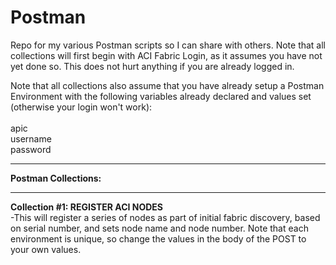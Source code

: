 # Postman
Repo for my various Postman scripts so I can share with others.  Note that all collections will first begin with ACI Fabric Login, as it assumes you have not yet done so.  This does not hurt anything if you are already logged in.

Note that all collections also assume that you have already setup a Postman Environment with the following variables already declared and values set (otherwise your login won't work):
<BR><BR>
apic <BR>
username <BR>
password <BR>

<HR>
<B>Postman Collections:</B>
<HR>
<B>Collection #1:  REGISTER ACI NODES</B>
<BR>
  -This will register a series of nodes as part of initial fabric discovery, based on serial number, and sets node name and node number.  Note that each environment is unique, so change the values in the body of the POST to your own values.  

